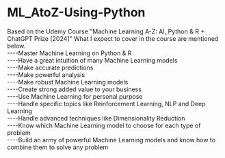 # ML_AtoZ-Using-Python
Based on the Udemy Course "Machine Learning A-Z: AI, Python &amp; R + ChatGPT Prize [2024]"
What I expect to cover in the course are mentioned below. <br>
----Master Machine Learning on Python & R <br>
----Have a great intuition of many Machine Learning models <br>
----Make accurate predictions <br>
----Make powerful analysis <br>
----Make robust Machine Learning models <br>
----Create strong added value to your business <br>
----Use Machine Learning for personal purpose <br>
----Handle specific topics like Reinforcement Learning, NLP and Deep Learning <br>
----Handle advanced techniques like Dimensionality Reduction <br>
----Know which Machine Learning model to choose for each type of problem <br>
----Build an army of powerful Machine Learning models and know how to combine them to solve any problem <br>
